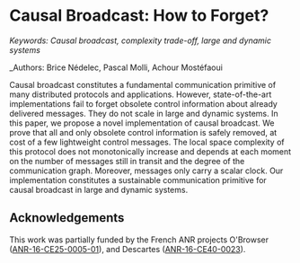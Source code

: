 # Causal Broadcast: How to Forget?

_Keywords: Causal broadcast, complexity trade-off, large and dynamic systems_

_Authors: Brice Nédelec, Pascal Molli, Achour Mostéfaoui

Causal broadcast constitutes a fundamental communication primitive of many
distributed protocols and applications. However, state-of-the-art
implementations fail to forget obsolete control information about already
delivered messages. They do not scale in large and dynamic systems.  In this
paper, we propose a novel implementation of causal broadcast.  We prove that all
and only obsolete control information is safely removed, at cost of a few
lightweight control messages. The local space complexity of this protocol does
not monotonically increase and depends at each moment on the number of messages
still in transit and the degree of the communication graph. Moreover, messages
only carry a scalar clock.  Our implementation constitutes a sustainable
communication primitive for causal broadcast in large and dynamic systems.

## Acknowledgements

This work was partially funded by the French ANR projects O'Browser
([ANR-16-CE25-0005-01](http://www.agence-nationale-recherche.fr/Projet-ANR-16-CE25-0005)),
and Descartes
([ANR-16-CE40-0023](http://www.agence-nationale-recherche.fr/Projet-ANR-16-CE40-0023)).